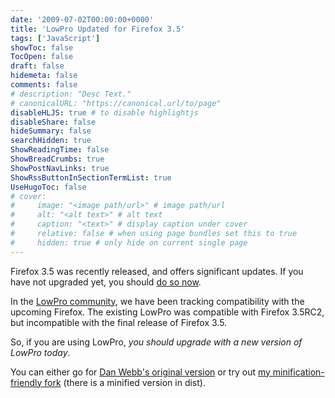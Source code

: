 ```yaml
---
date: '2009-07-02T00:00:00+0000'
title: 'LowPro Updated for Firefox 3.5'
tags: ['JavaScript']
showToc: false
TocOpen: false
draft: false
hidemeta: false
comments: false
# description: "Desc Text."
# canonicalURL: "https://canonical.url/to/page"
disableHLJS: true # to disable highlightjs
disableShare: false
hideSummary: false
searchHidden: true
ShowReadingTime: false
ShowBreadCrumbs: true
ShowPostNavLinks: true
ShowRssButtonInSectionTermList: true
UseHugoToc: false
# cover:
#     image: "<image path/url>" # image path/url
#     alt: "<alt text>" # alt text
#     caption: "<text>" # display caption under cover
#     relative: false # when using page bundles set this to true
#     hidden: true # only hide on current single page
---
```


Firefox 3.5 was recently released, and offers significant updates. If you have not upgraded yet, you should [do so now](http://mozilla.org/firefox).

In the [LowPro community](http://groups.google.com/group/low-pro), we have been tracking compatibility with the upcoming Firefox. The existing LowPro was compatible with Firefox 3.5RC2, but incompatible with the final release of Firefox 3.5.

So, if you are using LowPro, _you should upgrade with a new version of LowPro today_.

You can either go for [Dan Webb's original version](http://github.com/danwrong/low-pro) or try out [my minification-friendly fork](http://github.com/mroderick/lowpro) (there is a minified version in dist).
